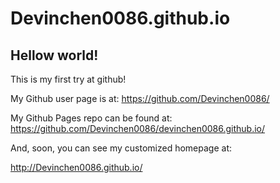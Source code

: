 Devinchen0086.github.io
=============================================================

## Hellow world!

This is my first try at github!

My Github user page is at: https://github.com/Devinchen0086/

My Github Pages repo can be found at:
https://github.com/Devinchen0086/devinchen0086.github.io/

And, soon, you can see my customized homepage at:

http://Devinchen0086.github.io/
